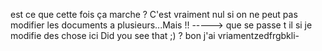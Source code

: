
est ce que cette fois ça marche ?
C'est vraiment nul si on ne peut pas modifier les documents a plusieurs...Mais !!
-----> que se passe t il si je modifie des chose ici
Did you see that ;) ? 
bon j'ai vriamentzedfrgbkli-